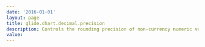 ```yaml
---
date: '2016-01-01'
layout: page
title: glide.chart.decimal.precision
description: Controls the rounding precision of non-currency numeric values displayed on reports. This property has a maximum possible value of 4. A Decimal Precision value specified in a report's style options overrides this property. Currency values always have a precision of 2.
value:  
---
```

